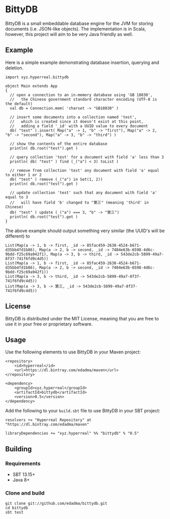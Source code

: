 BittyDB
=======

BittyDB is a small embeddable database engine for the JVM for storing documents (i.e. JSON-like objects).  The implementation is in Scala, however, this project will aim to be very Java friendly as well.


Example
-------

Here is a simple example demonstrating database insertion, querying and deletion.

	import xyz.hyperreal.bittydb

	object Main extends App
	{
	  // open a connection to an in-memory database using 'GB 18030',
	  //   the Chinese government standard character encoding (UTF-8 is the default)
	  val db = Connection.mem( 'charset -> "GB18030" )
	
	  // insert some documents into a collection named 'test',
	  //   which is created since it doesn't exist at this point,
	  //   adding a field '_id' with a UUID value to every document
	  db( "test" ).insert( Map("a" -> 1, "b" -> "first"), Map("a" -> 2, "b" -> "second"), Map("a" -> 3, "b" -> "third") )
	  
	  // show the contents of the entire database
	  println( db.root("test").get )
	
	  // query collection 'test' for a document with field 'a' less than 3
	  println( db( "test" ) find (_("a") < 3) toList )
	
	  // remove from collection 'test' any document with field 'a' equal to either 1 or 2
	  db( "test" ) remove (_("a") in Set(1, 2))
	  println( db.root("test").get )
	  
	  // update collection 'test' such that any document with field 'a' equal to 3
	  //   will have field 'b' changed to "第三" (meaning 'third' in Chinese)
	  db( "test" ) update (_("a") === 3, "b" -> "第三")
	  println( db.root("test").get )
	}

The above example should output something very similar (the UUID's will be different) to

	List(Map(a -> 1, b -> first, _id -> 85fac459-2638-4524-b671-d35bb4fd1b86), Map(a -> 2, b -> second, _id -> 7484e63b-6598-4d6c-9bdd-f25c69a942f1), Map(a -> 3, b -> third, _id -> 543de2cb-5899-49a7-8f37-741f6fd9c4d5))
	List(Map(a -> 1, b -> first, _id -> 85fac459-2638-4524-b671-d35bb4fd1b86), Map(a -> 2, b -> second, _id -> 7484e63b-6598-4d6c-9bdd-f25c69a942f1))
	List(Map(a -> 3, b -> third, _id -> 543de2cb-5899-49a7-8f37-741f6fd9c4d5))
	List(Map(a -> 3, b -> 第三, _id -> 543de2cb-5899-49a7-8f37-741f6fd9c4d5))
	
	
## License

BittyDB is distributed under the MIT License, meaning that you are free to use it in your free or proprietary software.


## Usage

Use the following elements to use BittyDB in your Maven project:

	<repository>
		<id>hyperreal</id>
		<url>https://dl.bintray.com/edadma/maven</url>
	</repository>

	<dependency>
		<groupId>xyz.hyperreal</groupId>
		<artifactId>bittydb</artifactId>
		<version>0.5</version>
	</dependency>

Add the following to your `build.sbt` file to use BittyDB in your SBT project:

	resolvers += "Hyperreal Repository" at "https://dl.bintray.com/edadma/maven"

	libraryDependencies += "xyz.hyperreal" %% "bittydb" % "0.5"

	
## Building

### Requirements

- SBT 13.15+
- Java 8+

### Clone and build

	git clone git://github.com/edadma/bittydb.git
	cd bittydb
	sbt test
